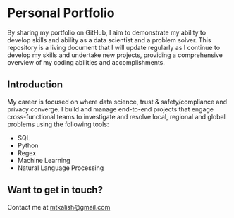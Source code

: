 # Personal Portfolio
By sharing my portfolio on GitHub, I aim to demonstrate my ability to develop skills and ability as a data scientist and a problem solver. This repository is a living document that I will update regularly as I continue to develop my skills and undertake new projects, providing a comprehensive overview of my coding abilities and accomplishments.

## Introduction
My career is focused on where data science, trust & safety/compliance and privacy converge. I build and manage end-to-end projects that engage cross-functional teams to investigate and resolve local, regional and global problems using the following tools:
 - SQL
 - Python
 - Regex
 - Machine Learning
 - Natural Language Processing

## Want to get in touch?
Contact me at mtkalish@gmail.com

